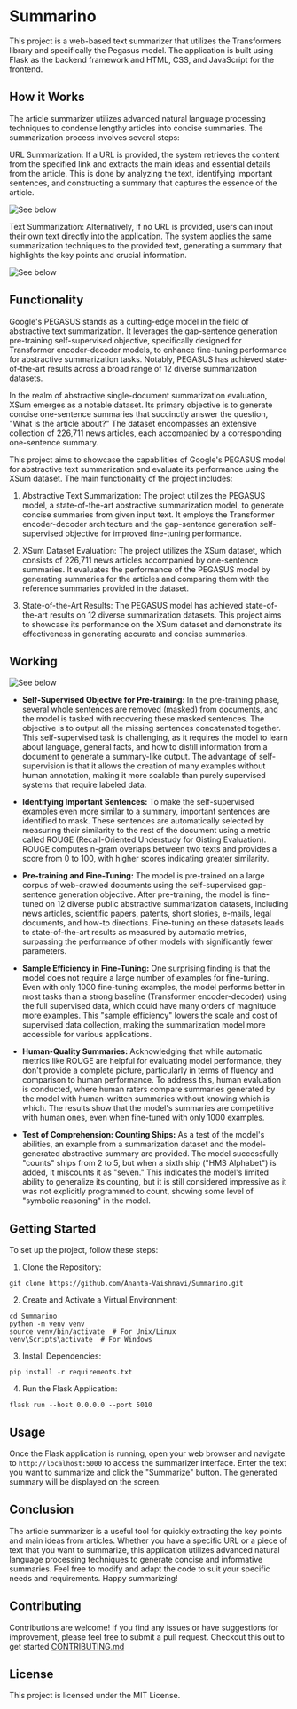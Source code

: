 # Summarino

This project is a web-based text summarizer that utilizes the Transformers library and specifically the Pegasus model. The application is built using Flask as the backend framework and HTML, CSS, and JavaScript for the frontend.

## How it Works
The article summarizer utilizes advanced natural language processing techniques to condense lengthy articles into concise summaries. The summarization process involves several steps:

URL Summarization: If a URL is provided, the system retrieves the content from the specified link and extracts the main ideas and essential details from the article. This is done by analyzing the text, identifying important sentences, and constructing a summary that captures the essence of the article.

![See below](https://github.com/Ananta-Vaishnavi/Summarino/blob/main/images/URL_Summary.png)

Text Summarization: Alternatively, if no URL is provided, users can input their own text directly into the application. The system applies the same summarization techniques to the provided text, generating a summary that highlights the key points and crucial information.

![See below](https://github.com/Ananta-Vaishnavi/Summarino/blob/main/images/Text_summary.png)

## Functionality
Google's PEGASUS stands as a cutting-edge model in the field of abstractive text summarization. It leverages the gap-sentence generation pre-training self-supervised objective, specifically designed for Transformer encoder-decoder models, to enhance fine-tuning performance for abstractive summarization tasks. Notably, PEGASUS has achieved state-of-the-art results across a broad range of 12 diverse summarization datasets.

In the realm of abstractive single-document summarization evaluation, XSum emerges as a notable dataset. Its primary objective is to generate concise one-sentence summaries that succinctly answer the question, "What is the article about?" The dataset encompasses an extensive collection of 226,711 news articles, each accompanied by a corresponding one-sentence summary.

This project aims to showcase the capabilities of Google's PEGASUS model for abstractive text summarization and evaluate its performance using the XSum dataset. The main functionality of the project includes:

1. Abstractive Text Summarization: The project utilizes the PEGASUS model, a state-of-the-art abstractive summarization model, to generate concise summaries from given input text. It employs the Transformer encoder-decoder architecture and the gap-sentence generation self-supervised objective for improved fine-tuning performance.

2. XSum Dataset Evaluation: The project utilizes the XSum dataset, which consists of 226,711 news articles accompanied by one-sentence summaries. It evaluates the performance of the PEGASUS model by generating summaries for the articles and comparing them with the reference summaries provided in the dataset.

3. State-of-the-Art Results: The PEGASUS model has achieved state-of-the-art results on 12 diverse summarization datasets. This project aims to showcase its performance on the XSum dataset and demonstrate its effectiveness in generating accurate and concise summaries.

## Working

![See below](https://github.com/Ananta-Vaishnavi/Summarino/blob/main/images/pegasus.png)

- **Self-Supervised Objective for Pre-training:**
In the pre-training phase, several whole sentences are removed (masked) from documents, and the model is tasked with recovering these masked sentences. The objective is to output all the missing sentences concatenated together. This self-supervised task is challenging, as it requires the model to learn about language, general facts, and how to distill information from a document to generate a summary-like output. The advantage of self-supervision is that it allows the creation of many examples without human annotation, making it more scalable than purely supervised systems that require labeled data.

- **Identifying Important Sentences:**
To make the self-supervised examples even more similar to a summary, important sentences are identified to mask. These sentences are automatically selected by measuring their similarity to the rest of the document using a metric called ROUGE (Recall-Oriented Understudy for Gisting Evaluation). ROUGE computes n-gram overlaps between two texts and provides a score from 0 to 100, with higher scores indicating greater similarity.

- **Pre-training and Fine-Tuning:**
The model is pre-trained on a large corpus of web-crawled documents using the self-supervised gap-sentence generation objective. After pre-training, the model is fine-tuned on 12 diverse public abstractive summarization datasets, including news articles, scientific papers, patents, short stories, e-mails, legal documents, and how-to directions. Fine-tuning on these datasets leads to state-of-the-art results as measured by automatic metrics, surpassing the performance of other models with significantly fewer parameters.

- **Sample Efficiency in Fine-Tuning:**
One surprising finding is that the model does not require a large number of examples for fine-tuning. Even with only 1000 fine-tuning examples, the model performs better in most tasks than a strong baseline (Transformer encoder-decoder) using the full supervised data, which could have many orders of magnitude more examples. This "sample efficiency" lowers the scale and cost of supervised data collection, making the summarization model more accessible for various applications.

- **Human-Quality Summaries:**
Acknowledging that while automatic metrics like ROUGE are helpful for evaluating model performance, they don't provide a complete picture, particularly in terms of fluency and comparison to human performance. To address this, human evaluation is conducted, where human raters compare summaries generated by the model with human-written summaries without knowing which is which. The results show that the model's summaries are competitive with human ones, even when fine-tuned with only 1000 examples.

- **Test of Comprehension: Counting Ships:**
As a test of the model's abilities, an example from a summarization dataset and the model-generated abstractive summary are provided. The model successfully "counts" ships from 2 to 5, but when a sixth ship ("HMS Alphabet") is added, it miscounts it as "seven." This indicates the model's limited ability to generalize its counting, but it is still considered impressive as it was not explicitly programmed to count, showing some level of "symbolic reasoning" in the model.


## Getting Started

To set up the project, follow these steps:

1. Clone the Repository:

```
git clone https://github.com/Ananta-Vaishnavi/Summarino.git
```

2. Create and Activate a Virtual Environment:

```
cd Summarino
python -m venv venv
source venv/bin/activate  # For Unix/Linux
venv\Scripts\activate  # For Windows
```

3. Install Dependencies:
```
pip install -r requirements.txt
```

4. Run the Flask Application:
```
flask run --host 0.0.0.0 --port 5010
```

## Usage
Once the Flask application is running, open your web browser and navigate to `http://localhost:5000` to access the summarizer interface. Enter the text you want to summarize and click the "Summarize" button. The generated summary will be displayed on the screen.

## Conclusion
The article summarizer is a useful tool for quickly extracting the key points and main ideas from articles. Whether you have a specific URL or a piece of text that you want to summarize, this application utilizes advanced natural language processing techniques to generate concise and informative summaries. Feel free to modify and adapt the code to suit your specific needs and requirements. Happy summarizing!

## Contributing
Contributions are welcome! If you find any issues or have suggestions for improvement, please feel free to submit a pull request. Checkout this out to get started [CONTRIBUTING.md](CONTRIBUTING.md)

## License
This project is licensed under the MIT License.
